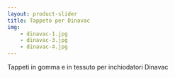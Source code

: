 ```yaml
---
layout: product-slider
title: Tappeto per Dinavac
img:
    - dinavac-1.jpg
    - dinavac-3.jpg
    - dinavac-4.jpg
---
```


Tappeti in gomma e in tessuto per inchiodatori Dinavac
